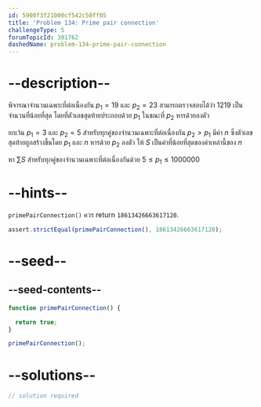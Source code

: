```yaml
---
id: 5900f3f21000cf542c50ff05
title: 'Problem 134: Prime pair connection'
challengeType: 5
forumTopicId: 301762
dashedName: problem-134-prime-pair-connection
---
```


# --description--

พิจารณาจำนวนเฉพาะที่ต่อเนื่องกัน $p_1 = 19$ และ $p_2 = 23$ สามารถตรวจสอบได้ว่า 1219 เป็นจำนวนที่น้อยที่สุด โดยที่ตัวเลขสุดท้ายประกอบด้วย $p_1$ ในขณะที่ $p_2$ หารด้วยลงตัว

ยกเว้น $p_1 = 3$ และ $p_2 = 5$ สำหรับทุกคู่ของจำนวนเฉพาะที่ต่อเนื่องกัน $p_2 > p_1$ มีค่า $n$ ซึ่งตัวเลขสุดท้ายถูกสร้างขึ้นโดย $p_1$ และ $n$ หารด้วย $p_2$ ลงตัว ให้ $S$ เป็นค่าที่น้อยที่สุดของค่าเหล่านี้ของ $n$

หา $\sum{S}$ สำหรับทุกคู่ของจำนวนเฉพาะที่ต่อเนื่องกันด้วย $5 ≤ p_1 ≤ 1000000$

# --hints--

`primePairConnection()` ควร return `18613426663617120`.

```js
assert.strictEqual(primePairConnection(), 18613426663617120);
```

# --seed--

## --seed-contents--

```js
function primePairConnection() {

  return true;
}

primePairConnection();
```

# --solutions--

```js
// solution required
```
